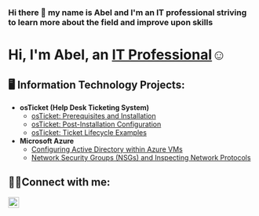 ### Hi there 👋 my name is Abel and I'm an IT professional striving to learn more about the field and improve upon skills

<h1>Hi, I'm Abel, an <a href="https://linkedin.com/in/abel-chavez-jr-68bab4201">IT Professional</a>☺</h1>

<h2>🖥️ Information Technology Projects:</h2>

- <b>osTicket (Help Desk Ticketing System)</b>
  - [osTicket: Prerequisites and Installation](https://github.com/Yosheeda/osticket-prereqs)
  - [osTicket: Post-Installation Configuration](https://github.com/Yosheeda/post-install-config)
  - [osTicket: Ticket Lifecycle Examples](https://github.com/Yosheeda/ticket-lifecycle)
- <b>Microsoft Azure</b>
  - [Configuring Active Directory within Azure VMs](https://github.com/Yosheeda/configure-ad)
  - [Network Security Groups (NSGs) and Inspecting Network Protocols](https://github.com/Yosheeda/azure-network-protocols)

<h2>🤙🏼Connect with me:</h2>


[<img align="left" alt="Josh | LinkedIn" width="22px" src="https://cdn.jsdelivr.net/npm/simple-icons@v3/icons/linkedin.svg" />][linkedin]



[linkedin]: https://linkedin.com/in/abel-chavez-jr-68bab4201<!--

